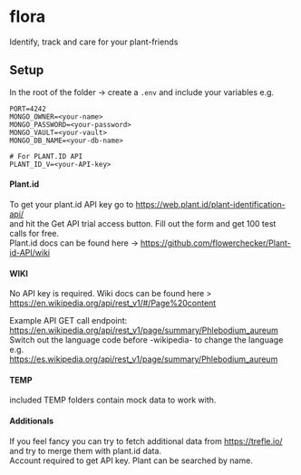 # flora

Identify, track and care for your plant-friends

## Setup

In the root of the folder -> create a `.env` and include your variables
e.g.

```
PORT=4242
MONGO_OWNER=<your-name>
MONGO_PASSWORD=<your-password>
MONGO_VAULT=<your-vault>
MONGO_DB_NAME=<your-db-name>

# For PLANT.ID API
PLANT_ID_V=<your-API-key>
```

#### Plant.id

To get your plant.id API key go to https://web.plant.id/plant-identification-api/  
and hit the Get API trial access button. Fill out the form and get 100 test calls for free.  
Plant.id docs can be found here -> https://github.com/flowerchecker/Plant-id-API/wiki

#### WIKI

No API key is required.
Wiki docs can be found here > https://en.wikipedia.org/api/rest_v1/#/Page%20content

Example API GET call endpoint:
https://en.wikipedia.org/api/rest_v1/page/summary/Phlebodium_aureum  
Switch out the language code before -wikipedia- to change the language e.g.  
https://es.wikipedia.org/api/rest_v1/page/summary/Phlebodium_aureum

#### TEMP

included TEMP folders contain mock data to work with.

#### Additionals

If you feel fancy you can try to fetch additional data from https://trefle.io/ and try to merge them with plant.id data.  
Account required to get API key. Plant can be searched by name.
